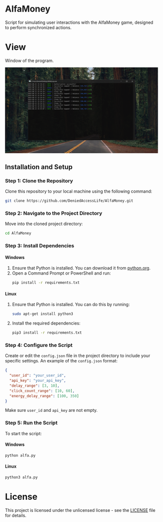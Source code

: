 # AlfaMoney
Script for simulating user interactions with the AlfaMoney game, designed to perform synchronized actions.

# View
Window of the program.

![alt text](https://raw.githubusercontent.com/DeniedAccessLife/AlfaMoney/master/view.png)

## Installation and Setup
### Step 1: Clone the Repository
Clone this repository to your local machine using the following command:

```bash
git clone https://github.com/DeniedAccessLife/AlfaMoney.git
```

### Step 2: Navigate to the Project Directory
Move into the cloned project directory:

```bash
cd AlfaMoney
```

### Step 3: Install Dependencies
#### Windows
1. Ensure that Python is installed. You can download it from [python.org](https://www.python.org/downloads/).
2. Open a Command Prompt or PowerShell and run:
    ```cmd
    pip install -r requirements.txt
    ```
#### Linux
1. Ensure that Python is installed. You can do this by running:
    ```bash
    sudo apt-get install python3
    ```
2. Install the required dependencies:
    ```bash
    pip3 install -r requirements.txt
    ```
### Step 4: Configure the Script
Create or edit the `config.json` file in the project directory to include your specific settings. An example of the `config.json` format:
```json
{
  "user_id": "your_user_id",
  "api_key": "your_api_key",
  "delay_range": [3, 10],
  "click_count_range": [10, 60],
  "energy_delay_range": [100, 350]
}
```
Make sure `user_id` and `api_key` are not empty.

### Step 5: Run the Script

To start the script:

#### Windows

```cmd
python alfa.py
```

#### Linux

```bash
python3 alfa.py
```

# License
This project is licensed under the unlicensed license - see the [LICENSE](LICENSE) file for details.
